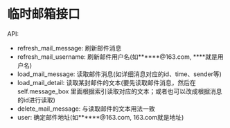 # 临时邮箱接口

API:

- refresh_mail_message: 刷新邮件消息
- refresh_mail_username: 刷新邮件用户名(如******@163.com, ****就是用户名)
- load_mail_message: 读取邮件消息(如详细消息对应的id、time、sender等)
- load_mail_detail: 读取某封邮件的文本(要先读取邮件消息，然后在self.message_box
里面根据索引读取对应的文本；或者也可以改成根据消息的id进行读取)
- delete_mail_message: 与读取邮件的文本用法一致
- user: 确定邮件地址(如******@163.com, 163.com就是地址)